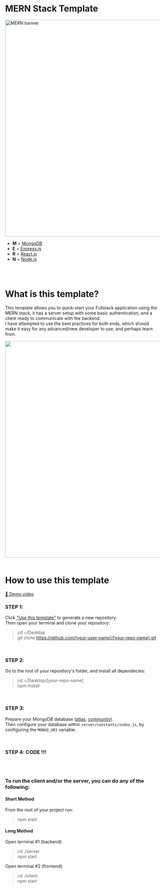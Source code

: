 # MERN Stack Template

<img src='https://github.com/belferink1996/MERN-template/blob/images/images/mern.jpeg' alt='MERN banner' width='700' />

- **M** = [MongoDB](https://www.mongodb.com)
- **E** = [Express.js](https://expressjs.com)
- **R** = [React.js](https://reactjs.org)
- **N** = [Node.js](https://nodejs.org)

<br />
<br />

# What is this template?

This template allows you to quick-start your Fullstack application using the MERN stack, it has a server setup with some basic authentication, and a client ready to communicate with the backend.<br />
I have attempted to use the best practices for both ends, which should make it easy for any advanced/new developer to use, and perhaps learn from.

<img src='https://github.com/belferink1996/MERN-template/blob/images/images/Screen%20Shot%202021-09-29%20at%2011.08.23.png' width='700' />

<br />
<br />

# How to use this template

[📀 Demo video]()

### STEP 1:

Click ["Use this template"](https://github.com/belferink1996/MERN-template/generate) to generate a
new repository.<br />
Then open your terminal and clone your repository:

> cd ~/Desktop <br />
> git clone https://github.com/[your-user-name]/[your-repo-name].git

<br />

### STEP 2:

Go to the root of your repository's folder, and install all dependecies:

> cd ~/Desktop/[your-repo-name]<br />
> npm install

<br />

### STEP 3:

Prepare your MongoDB database ([atlas](https://www.mongodb.com/cloud/atlas),
[community](<https://github.com/belferink1996/MERN-template/wiki/Install-MongoDB-Community-Server-(MacOS)>)).<br />
Then configure your database within `server/constants/index.js`, by configuring the `MONGO_URI` variable.

<br />

### STEP 4: CODE !!!

<br />
<br />

### To run the client and/or the server, you can do any of the following:

#### Short Method

From the root of your project run:
> npm start

#### Long Method

Open terminal #1 (backend)
> cd ./server<br />
> npm start

Open terminal #2 (frontend)
> cd ./client<br />
> npm start